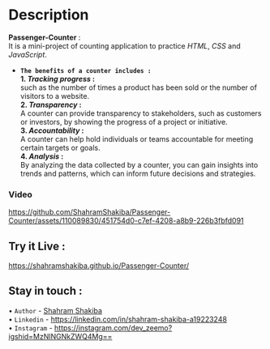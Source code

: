 # Description
**Passenger-Counter** :<br/>
It is a mini-project of counting application to practice _HTML_, _CSS_ and _JavaScript_.  

- **`The benefits of a counter includes :`**<br/>
**1. _Tracking progress_ :**<br/>
such as the number of times a product has been sold or the number of visitors to a website.<br/>
**2. _Transparency_ :**<br/>
A counter can provide transparency to stakeholders, such as customers or investors, by showing the progress of a project or initiative.<br/>
**3. _Accountability_ :**<br/>
A counter can help hold individuals or teams accountable for meeting certain targets or goals.<br/>
**4. _Analysis_ :**<br/>
By analyzing the data collected by a counter, you can gain insights into trends and patterns, which can inform future decisions and strategies.

### Video
https://github.com/ShahramShakiba/Passenger-Counter/assets/110089830/451754d0-c7ef-4208-a8b9-226b3fbfd091

## Try it Live :
 https://shahramshakiba.github.io/Passenger-Counter/

 ## Stay in touch :
 • ` Author ` - <a href="https://t.me/DevZEEMO">Shahram Shakiba</a> <br/>
 • ` Linkedin ` - https://linkedin.com/in/shahram-shakiba-a19223248 <br/>
 • ` Instagram ` - https://instagram.com/dev_zeemo?igshid=MzNlNGNkZWQ4Mg==
